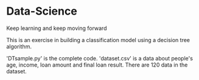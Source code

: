 # Data-Science
Keep learning and keep moving forward 

This is an exercise in building a classification model using a decision tree algorithm.

'DTsample.py' is the complete code. 
'dataset.csv' is a data about people's age, income, loan amount and final loan result.
There are 120 data in the dataset. 

